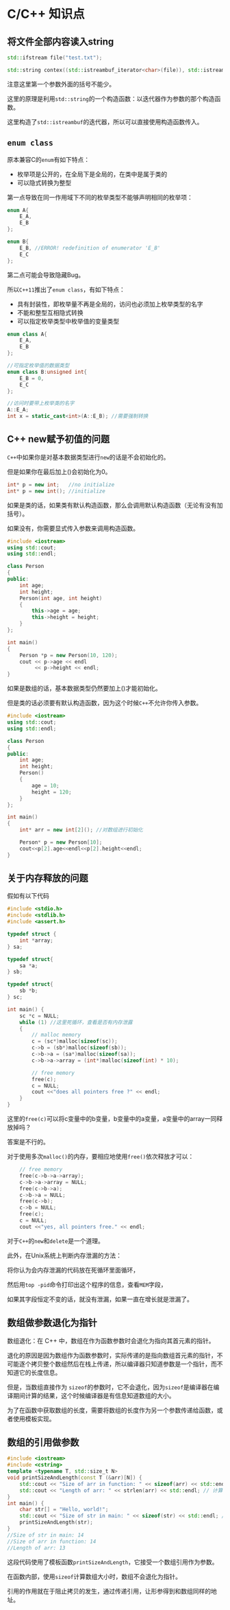 # C/C++ 知识点

## 将文件全部内容读入string

```c++
std::ifstream file("test.txt");

std::string contex((std::istreambuf_iterator<char>(file)), std::istreambuf_iterator<char>());
```

注意这里第一个参数外面的括号不能少。

这里的原理是利用`std::string`的一个构造函数：以迭代器作为参数的那个构造函数。

这里构造了`std::istreambuf`的迭代器，所以可以直接使用构造函数传入。

## `enum class`

原本兼容C的`enum`有如下特点：

- 枚举项是公开的，在全局下是全局的，在类中是属于类的
- 可以隐式转换为整型
  

第一点导致在同一作用域下不同的枚举类型不能够声明相同的枚举项：

```C++
enum A{
    E_A,
    E_B
};

enum B{
    E_B, //ERROR! redefinition of enumerator 'E_B'
    E_C
};
```

第二点可能会导致隐藏Bug。

所以`C++11`推出了`enum class`，有如下特点：

- 具有封装性，即枚举量不再是全局的，访问也必须加上枚举类型的名字
- 不能和整型互相隐式转换
- 可以指定枚举类型中枚举值的变量类型

```c++
enum class A{
    E_A,
    E_B
};

//可指定枚举值的数据类型
enum class B:unsigned int{  
    E_B = 0,
    E_C   
};

//访问时要带上枚举类的名字
A::E_A;
int x = static_cast<int>(A::E_B); //需要强制转换
```

## C++ new赋予初值的问题

`C++`中如果你是对基本数据类型进行`new`的话是不会初始化的。

但是如果你在最后加上()会初始化为0。

```c++
int* p = new int;   //no initialize
int* p = new int(); //initialize
```

如果是类的话，如果类有默认构造函数，那么会调用默认构造函数（无论有没有加括号）。

如果没有，你需要显式传入参数来调用构造函数。

```c++
#include <iostream>
using std::cout;
using std::endl;

class Person
{
public:
    int age;
    int height;
    Person(int age, int height)
    {
        this->age = age;
        this->height = height;
    }
};

int main()
{
    Person *p = new Person(10, 120);
    cout << p->age << endl
         << p->height << endl;
}
```

如果是数组的话，基本数据类型仍然要加上()才能初始化。

但是类的话必须要有默认构造函数，因为这个时候`C++`不允许你传入参数。

```c++
#include <iostream>
using std::cout;
using std::endl;

class Person
{
public:
    int age;
    int height;
    Person()
    {
        age = 10;
        height = 120;
    }
};

int main()
{
    int* arr = new int[2](); //对数组进行初始化

    Person* p = new Person[10];
    cout<<p[2].age<<endl<<p[2].height<<endl;
}
```

## 关于内存释放的问题

假如有以下代码

```c++
#include <stdio.h>
#include <stdlib.h>
#include <assert.h>

typedef struct {
    int *array;
} sa;

typedef struct{
    sa *a;
} sb;

typedef struct{
    sb *b;
} sc;

int main() {
    sc *c = NULL;
    while (1) //这里死循环，查看是否有内存泄露
    {
        // malloc memory
        c = (sc*)malloc(sizeof(sc));
        c->b = (sb*)malloc(sizeof(sb));
        c->b->a = (sa*)malloc(sizeof(sa));
        c->b->a->array = (int*)malloc(sizeof(int) * 10);

        // free memory
        free(c);
        c = NULL;
        cout <<"does all pointers free ?" << endl;
    }
}
```

这里的`free(c)`可以将c变量中的b变量，b变量中的a变量，a变量中的array一同释放掉吗？

答案是不行的。

对于使用多次`malloc()`的内存，要相应地使用`free()`依次释放才可以：

```c++
    // free memory
    free(c->b->a->array);
    c->b->a->array = NULL;
    free(c->b->a);
    c->b->a = NULL;
    free(c->b);
    c->b = NULL;
    free(c);
    c = NULL;
    cout <<"yes, all pointers free." << endl;
```

对于`C++`的`new`和`delete`是一个道理。

此外，在Unix系统上判断内存泄漏的方法：

将你认为会内存泄漏的代码放在死循环里面循环，

然后用`top -pid`命令打印出这个程序的信息，查看`MEM`字段，

如果其字段恒定不变的话，就没有泄漏，如果一直在增长就是泄漏了。

## 数组做参数退化为指针
数组退化：在 C++ 中，数组在作为函数参数时会退化为指向其首元素的指针。

退化的原因是因为数组作为函数参数时，实际传递的是指向数组首元素的指针，不可能逐个拷贝整个数组然后在栈上传递，所以编译器只知道参数是一个指针，而不知道它的长度信息。

但是，当数组直接作为 `sizeof`的参数时，它不会退化，因为`sizeof`是编译器在编译期间计算的结果，这个时候编译器是有信息知道数组的大小。

为了在函数中获取数组的长度，需要将数组的长度作为另一个参数传递给函数，或者使用模板实现。

## 数组的引用做参数

```c++
#include <iostream>
#include <cstring>
template <typename T, std::size_t N>
void printSizeAndLength(const T (&arr)[N]) {
    std::cout << "Size of arr in function: " << sizeof(arr) << std::endl; // 计算数组的大小
    std::cout << "Length of arr: " << strlen(arr) << std::endl; // 计算字符串的长度
}
int main() {
    char str[] = "Hello, world!";
    std::cout << "Size of str in main: " << sizeof(str) << std::endl; // 计算整个字符数组的大小
    printSizeAndLength(str);
}
//Size of str in main: 14
//Size of arr in function: 14
//Length of arr: 13
```

这段代码使用了模板函数`printSizeAndLength`，它接受一个数组引用作为参数。

在函数内部，使用`sizeof`计算数组大小时，数组不会退化为指针。

引用的作用就在于阻止拷贝的发生，通过传递引用，让形参得到和数组同样的地址。

